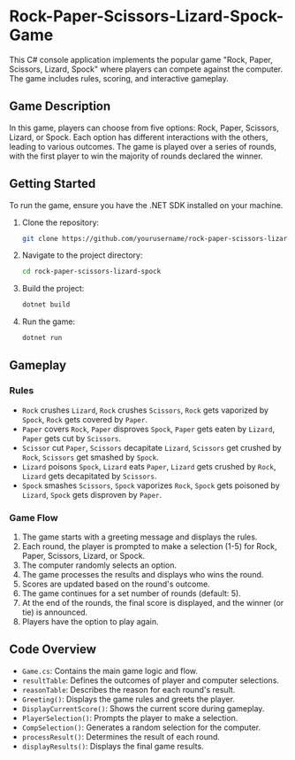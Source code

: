 # Rock-Paper-Scissors-Lizard-Spock-Game

This C# console application implements the popular game "Rock, Paper, Scissors, Lizard, Spock" where players can compete against the computer. The game includes rules, scoring, and interactive gameplay.

## Game Description

In this game, players can choose from five options: Rock, Paper, Scissors, Lizard, or Spock. Each option has different interactions with the others, leading to various outcomes. The game is played over a series of rounds, with the first player to win the majority of rounds declared the winner.

## Getting Started

To run the game, ensure you have the .NET SDK installed on your machine.

1. Clone the repository:
   ```bash
   git clone https://github.com/yourusername/rock-paper-scissors-lizard-spock.git
   ```

2. Navigate to the project directory:
   ```bash
   cd rock-paper-scissors-lizard-spock
   ```

3. Build the project:
   ```bash
   dotnet build
   ```

4. Run the game:
   ```bash
   dotnet run
   ```

## Gameplay

### Rules
- `Rock` crushes `Lizard`, `Rock` crushes `Scissors`, `Rock` gets vaporized by `Spock`, `Rock` gets covered by `Paper`.
- `Paper` covers `Rock`, `Paper` disproves `Spock`, `Paper` gets eaten by `Lizard`, `Paper` gets cut by `Scissors`.
- `Scissor` cut `Paper`, `Scissors` decapitate `Lizard`, `Scissors` get crushed by `Rock`, `Scissors` get smashed by `Spock`.
- `Lizard` poisons `Spock`, `Lizard` eats `Paper`, `Lizard` gets crushed by `Rock`, `Lizard` gets decapitated by `Scissors`.
- `Spock` smashes `Scissors`, `Spock` vaporizes `Rock`, `Spock` gets poisoned by `Lizard`, `Spock` gets disproven by `Paper`.
  
### Game Flow
1. The game starts with a greeting message and displays the rules.
2. Each round, the player is prompted to make a selection (1-5) for Rock, Paper, Scissors, Lizard, or Spock.
3. The computer randomly selects an option.
4. The game processes the results and displays who wins the round.
5. Scores are updated based on the round's outcome.
6. The game continues for a set number of rounds (default: 5).
7. At the end of the rounds, the final score is displayed, and the winner (or tie) is announced.
8. Players have the option to play again.

## Code Overview
- `Game.cs`: Contains the main game logic and flow.
- `resultTable`: Defines the outcomes of player and computer selections.
- `reasonTable`: Describes the reason for each round's result.
- `Greeting()`: Displays the game rules and greets the player.
- `DisplayCurrentScore()`: Shows the current score during gameplay.
- `PlayerSelection()`: Prompts the player to make a selection.
- `CompSelection()`: Generates a random selection for the computer.
- `processResult()`: Determines the result of each round.
- `displayResults()`: Displays the final game results.
